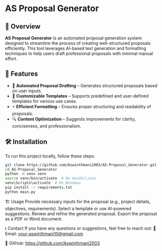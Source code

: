 # AS Proposal Generator

## 📌 Overview
**AS Proposal Generator** is an automated proposal generation system designed to streamline the process of creating well-structured proposals efficiently. This tool leverages AI-based text generation and formatting techniques to help users draft professional proposals with minimal manual effort.

## 🚀 Features
- 📄 **Automated Proposal Drafting** – Generates structured proposals based on user inputs.
- 📝 **Customizable Templates** – Supports predefined and user-defined templates for various use cases.
- ⚡ **Efficient Formatting** – Ensures proper structuring and readability of proposals.
- 🔍 **Content Optimization** – Suggests improvements for clarity, conciseness, and professionalism.

## 🛠️ Installation
To run this project locally, follow these steps:

```bash
git clone https://github.com/Aswinthmani2003/AS-Proposal_Generator.git
cd AS-Proposal_Generator
python -m venv venv
source venv/bin/activate  # On macOS/Linux
venv\Scripts\activate  # On Windows
pip install -r requirements.txt
python main.py
```

🏗️ Usage
Provide necessary inputs for the proposal (e.g., project details, objectives, requirements).
Select a template or use AI-powered suggestions.
Review and refine the generated proposal.
Export the proposal as a PDF or Word document.



📞 Contact
If you have any questions or suggestions, feel free to reach out:
📧 Email: your-aswinthmani10@gmail.com

🔗 GitHub: https://github.com/Aswinthmani2003
